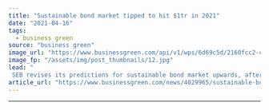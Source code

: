 ```yaml
---
title: "Sustainable bond market tipped to hit $1tr in 2021"
date: "2021-04-16"
tags: 
  - business green
source: "business green"
image_url: "https://www.businessgreen.com/api/v1/wps/6d69c5d/2160fcc2-c582-4276-aec8-07efdc754575/5/29051187744-1196fd0974-o-185x114.jpg"
image_fp: "/assets/img/post_thumbnails/12.jpg"
lead: "
 SEB revises its predictions for sustainable bond market upwards, after stellar results in first quarter of the year ..."
article_url: "https://www.businessgreen.com/news/4029965/sustainable-bond-market-tipped-hit-usd1tr-2021"
---
```


---
